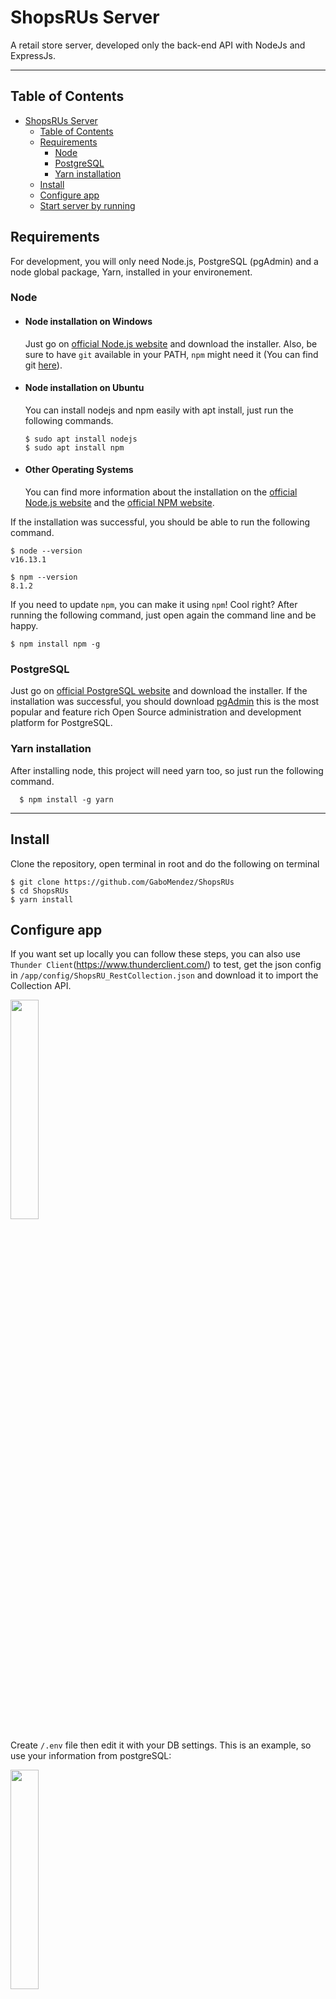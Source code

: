 # ShopsRUs Server

A retail store server, developed only the back-end API with NodeJs and ExpressJs.

---

## Table of Contents

- [ShopsRUs Server](#shopsrus-server)
  - [Table of Contents](#table-of-contents)
  - [Requirements](#requirements)
    - [Node](#node)
    - [PostgreSQL](#postgresql)
    - [Yarn installation](#yarn-installation)
  - [Install](#install)
  - [Configure app](#configure-app)
  - [Start server by running](#start-server-by-running)

## Requirements

For development, you will only need Node.js, PostgreSQL (pgAdmin) and a node global package, Yarn, installed in your environement.

### Node

- #### Node installation on Windows

  Just go on [official Node.js website](https://nodejs.org/) and download the installer.
  Also, be sure to have `git` available in your PATH, `npm` might need it (You can find git [here](https://git-scm.com/)).

- #### Node installation on Ubuntu

  You can install nodejs and npm easily with apt install, just run the following commands.

      $ sudo apt install nodejs
      $ sudo apt install npm

- #### Other Operating Systems
  You can find more information about the installation on the [official Node.js website](https://nodejs.org/) and the [official NPM website](https://npmjs.org/).

If the installation was successful, you should be able to run the following command.

    $ node --version
    v16.13.1

    $ npm --version
    8.1.2

If you need to update `npm`, you can make it using `npm`! Cool right? After running the following command, just open again the command line and be happy.

    $ npm install npm -g

### PostgreSQL

Just go on [official PostgreSQL website](https://www.postgresql.org/download/) and download the installer.
If the installation was successful, you should download [pgAdmin](https://www.postgresql.org/download/) this is the most popular and feature rich Open Source administration and development platform for PostgreSQL.

### Yarn installation

After installing node, this project will need yarn too, so just run the following command.

      $ npm install -g yarn

---

## Install

Clone the repository, open terminal in root and do the following on terminal

    $ git clone https://github.com/GaboMendez/ShopsRUs
    $ cd ShopsRUs
    $ yarn install

## Configure app

If you want set up locally you can follow these steps, you can also use `Thunder Client`(https://www.thunderclient.com/) to test, get the json config in `/app/config/ShopsRU_RestCollection.json` and download it to import the Collection API.

<p aling="left">
  <img src="https://i.ibb.co/wKcCmJL/Rest-Collection.png" width="30%" />
</p>

Create `/.env` file then edit it with your DB settings. This is an example, so use your information from postgreSQL:

<p aling="left">
  <img src="https://i.ibb.co/hDL1Fyw/DB-Config.png" width="30%" />
</p>
  
After Setting up the database, create database tables running the DDL Scripts in `/app/config/scripts.ddl.sql`, its advisable to run the scripts on active DB connection.

Place seed database, insert data for use-cases by running the DML Scripts in `/app/config/scripts.dml.sql`, it's advisable to run the scripts on active DB connection.

## Start server by running

    $ node server.js
